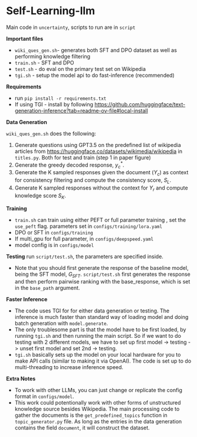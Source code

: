 # Self-Learning-llm

Main code in `uncertainty`, scripts to run are in `script`

**Important files**
- `wiki_ques_gen.sh`- generates both SFT and DPO dataset as well as performing knowledge filtering
- `train.sh` - SFT and DPO
- `test.sh` - do eval on the primary test set on Wikipedia
- `tgi.sh` - setup the model api to do fast-inference (recommended)

**Requirements**
- run `pip install -r requirements.txt`
- If using TGI - install by following https://github.com/huggingface/text-generation-inference?tab=readme-ov-file#local-install


**Data Generation**

`wiki_ques_gen.sh` does the following:

1) Generate questions using GPT3.5 on the predefined list of wikipedia articles from https://huggingface.co/datasets/wikimedia/wikipedia in `titles.py`. Both for test and train (step 1 in paper figure)
2) Generate the greedy decoded response, $y_c^*$.
3) Generate the K sampled responses given the document ($Y_c$) as context for consistency filtering and compute the consistency score, $S_L$.
4) Generate K sampled responses without the context for $Y_r$ and compute knowledge score $S_K$.

**Training**

- `train.sh` can train using either PEFT or full parameter training , set the `use_peft` flag. parameters set in `configs/training/lora.yaml`
- DPO or SFT in `configs/training`
- If multi_gpu for full parameter, in `configs/deepspeed.yaml`
- model config is in `configs/model`

**Testing**
run `script/test.sh`, the parameters are specified inside.

* Note that you should first generate the response of the baseline model, being the SFT model, $G_{SFT}$.
`script/test.sh` first generates the response and then perform pairwise ranking with the base_response, which is set in the `base_path` argument.

**Faster Inference**
- The code uses TGI for for either data generation or testing. The inference is much faster than standard way of loading model and doing batch generation with `model.generate`.
- The only troublesome part is that the model have to be first loaded, by running `tgi.sh` and then running the main script. So if we want to do testing with 2 different models, we have to set up first model -> testing -> unset first model and set 2nd -> testing.
- `tgi.sh` basically sets up the model on your local hardware for you to make API calls (similar to making it via OpenAI). The code is set up to do multi-threading to increase inference speed.

**Extra Notes**
- To work with other LLMs, you can just change or replicate the config format in `configs/model`.
- This work could potentionally work with other forms of unstructured knowledge source besides Wikipedia. The main processing code to gather the documents is the `get_predefined_topics` function in `topic_generator.py` file. As long as the entries in the data generation contains the field `document`, it will construct the dataset.



